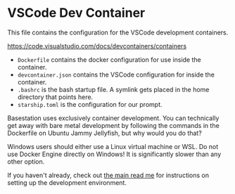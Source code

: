 # VSCode Dev Container

This file contains the configuration for the VSCode development containers.

<https://code.visualstudio.com/docs/devcontainers/containers>

- `Dockerfile` contains the docker configuration for use inside the container.
- `devcontainer.json` contains the VSCode configuration for inside
the container.
- `.bashrc` is the bash startup file. A symlink gets placed in the home
  directory that points here.
- `starship.toml` is the configuration for our prompt.

Basestation uses exclusively container development. You can technically get away
with bare metal development by following the commands in the Dockerfile on
Ubuntu Jammy Jellyfish, but why would you do that?

Windows users should either use a Linux virtual machine or WSL. Do not use
Docker Engine directly on Windows! It is significantly slower than any other option.

If you haven't already, check out [the main read me](../README.md) for
instructions on setting up the development environment.
